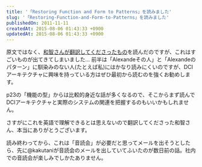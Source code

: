 ```yaml
---
title: '「Restoring Function and Form to Patterns」を読みました'
slug: '「Restoring-Function-and-Form-to-Patterns」を読みました'
publishedOn: 2011-11-11
createdAt: 2015-08-06 01:43:33 +0900
updatedAt: 2015-08-06 01:43:33 +0900
---
```

原文ではなく、[和智さんが翻訳してくださったもの](https://t.co/vRvVrGqY)を読んだのですが、これはすごいものが出てきてしまいました…
前半は「Alexandeその人」と「Alexandeのパターン」に馴染みのない人(たとえば私)にはかなり読みにくいのですが、DCIアーキテクチャに興味を持っている方はぜひ最初から読むのを強くお勧めします。

p23の「機能の型」からは比較的身近な話が多くなるので、そこからまず読んでDCIアーキテクチャと実際のシステムの関連を把握するのもいいかもしれません。

さすがにこれを英語で理解できるとは思えないので翻訳してくださった和智さん、本当にありがとうございます。

読み終わってから、これは「音読会」が必要だと思ってメールを出そうとしたら、先に@kakutaniが音読会のメールを出していてふいたのが数日前の話。社内での音読会が楽しみでしかたありません。
